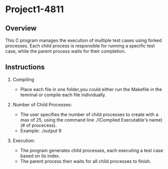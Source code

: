 # Project1-4811

## Overview

This C program manages the execution of multiple test cases using forked processes. Each child process is responsible for running a specific test case, while the parent process waits for their completion.

## Instructions

1. Compiling
    - Place each file in one folder,you could either run the Makefile in the temrinal or compile each file individually.

2. Number of Child Processes:
   - The user specifies the number of child processes to create with a max of 25, using the command line ./(Compiled Executable's name)(# of procecess). 
   - Example: ./output 9

3. Execution:
   - The program generates child processes, each executing a test case based on its index.
   - The parent process then waits for all child processes to finish.
